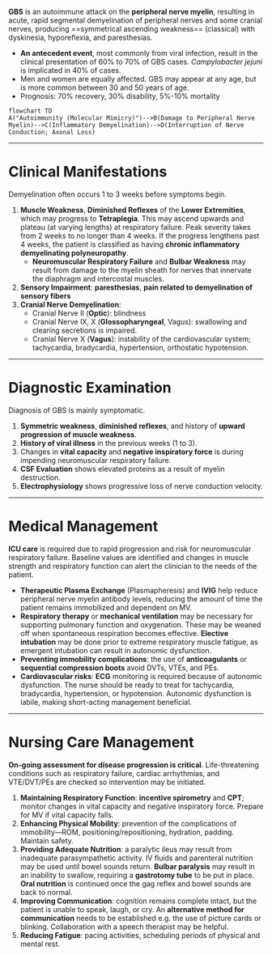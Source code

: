 **GBS** is an autoimmune attack on the **peripheral nerve myelin**, resulting in acute, rapid segmental demyelination of peripheral nerves and some cranial nerves, producing ==symmetrical ascending weakness== (classical) with dyskinesia, hyporeflexia, and paresthesias.
- **An antecedent event**, most commonly from viral infection, result in the clinical presentation of 60% to 70% of GBS cases. *Campylobacter jejuni* is implicated in 40% of cases.
- Men and women are equally affected. GBS may appear at any age, but is more common between 30 and 50 years of age.
- Prognosis: 70% recovery, 30% disability, 5%-10% mortality
```mermaid
flowchart TD
A("Autoimmunity (Molecular Mimicry)")-->B(Damage to Peripheral Nerve Myelin)-->C(Inflammatory Demyelination)-->D(Interruption of Nerve Conduction; Axonal Loss)
```
___
# Clinical Manifestations
Demyelination often occurs 1 to 3 weeks before symptoms begin.
1. **Muscle Weakness**, **Diminished Reflexes** of the **Lower Extremities**, which may progress to **Tetraplegia**. This may ascend upwards and plateau (at varying lengths) at respiratory failure. Peak severity takes from 2 weeks to no longer than 4 weeks. If the progress lengthens past 4 weeks, the patient is classified as having **chronic inflammatory demyelinating polyneuropathy**.
	- **Neuromuscular Respiratory Failure** and **Bulbar Weakness** may result from damage to the myelin sheath for nerves that innervate the diaphragm and intercostal muscles.
2. **Sensory Impairment**: **paresthesias**, **pain related to demyelination of sensory fibers**
3. **Cranial Nerve Demyelination**:
	- Cranial Nerve II (**Optic**): blindness
	- Cranial Nerve IX, X (**Glossopharyngeal**, Vagus): swallowing and clearing secretions is impaired.
	- Cranial Nerve X (**Vagus**): instability of the cardiovascular system; tachycardia, bradycardia, hypertension, orthostatic hypotension.
___
# Diagnostic Examination
Diagnosis of GBS is mainly symptomatic.
1. **Symmetric weakness**, **diminished reflexes**, and history of **upward progression of muscle weakness**.
2. **History of viral illness** in the previous weeks (1 to 3).
3. Changes in **vital capacity** and **negative inspiratory force** is during impending neuromuscular respiratory failure.
4. **CSF Evaluation** shows elevated proteins as a result of myelin destruction.
5. **Electrophysiology** shows progressive loss of nerve conduction velocity.
___
# Medical Management
**ICU care** is required due to rapid progression and risk for neuromuscular respiratory failure. Baseline values are identified and changes in muscle strength and respiratory function can alert the clinician to the needs of the patient.
- **Therapeutic Plasma Exchange** (Plasmapheresis) and **IVIG** help reduce peripheral nerve myelin antibody levels, reducing the amount of time the patient remains immobilized and dependent on MV.
- **Respiratory therapy** or **mechanical ventilation** may be necessary for supporting pulmonary function and oxygenation. These may be weaned off when spontaneous respiration becomes effective. **Elective intubation** may be done prior to extreme respiratory muscle fatigue, as emergent intubation can result in autonomic dysfunction.
- **Preventing immobility complications**: the use of **anticoagulants** or **sequential compression boots** avoid DVTs, VTEs, and PEs.
- **Cardiovascular risks**: **ECG** monitoring is required because of autonomic dysfunction. The nurse should be ready to treat for tachycardia, bradycardia, hypertension, or hypotension. Autonomic dysfunction is labile, making short-acting management beneficial.
___
# Nursing Care Management
**On-going assessment for disease progression is critical**. Life-threatening conditions such as respiratory failure, cardiac arrhythmias, and VTE/DVT/PEs are checked so intervention may be initiated.
1. **Maintaining Respiratory Function**: **incentive spirometry** and **CPT**; monitor changes in vital capacity and negative inspiratory force. Prepare for MV if vital capacity falls.
2. **Enhancing Physical Mobility**: prevention of the complications of immobility—ROM, positioning/repositioning, hydration, padding. Maintain safety.
3. **Providing Adequate Nutrition**: a paralytic ileus may result from inadequate parasympathetic activity. IV fluids and parenteral nutrition may be used until bowel sounds return. **Bulbar paralysis** may result in an inability to swallow, requiring a **gastrotomy tube** to be put in place. **Oral nutrition** is continued once the gag reflex and bowel sounds are back to normal.
4. **Improving Communication**: cognition remains complete intact, but the patient is unable to speak, laugh, or cry. An **alternative method for communication** needs to be established e.g. the use of picture cards or blinking. Collaboration with a speech therapist may be helpful.
5. **Reducing Fatigue**: pacing activities, scheduling periods of physical and mental rest.